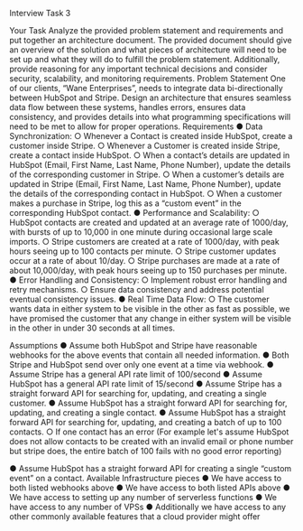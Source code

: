 Interview Task 3

Your Task
Analyze the provided problem statement and requirements and put together an architecture
document. The provided document should give an overview of the solution and what pieces of
architecture will need to be set up and what they will do to fulfill the problem statement.
Additionally, provide reasoning for any important technical decisions and consider security,
scalability, and monitoring requirements.
Problem Statement
One of our clients, “Wane Enterprises”, needs to integrate data bi-directionally between
HubSpot and Stripe. Design an architecture that ensures seamless data flow between these
systems, handles errors, ensures data consistency, and provides details into what programming
specifications will need to be met to allow for proper operations.
Requirements
● Data Synchronization:
○ Whenever a Contact is created inside HubSpot, create a customer inside Stripe.
○ Whenever a Customer is created inside Stripe, create a contact inside HubSpot.
○ When a contact’s details are updated in HubSpot (Email, First Name, Last Name,
Phone Number), update the details of the corresponding customer in Stripe.
○ When a customer’s details are updated in Stripe (Email, First Name, Last Name,
Phone Number), update the details of the corresponding contact in HubSpot.
○ When a customer makes a purchase in Stripe, log this as a “custom event” in the
corresponding HubSpot contact.
● Performance and Scalability:
○ HubSpot contacts are created and updated at an average rate of 1000/day, with
bursts of up to 10,000 in one minute during occasional large scale imports.
○ Stripe customers are created at a rate of 1000/day, with peak hours seeing up to
100 contacts per minute.
○ Stripe customer updates occur at a rate of about 10/day.
○ Stripe purchases are made at a rate of about 10,000/day, with peak hours seeing
up to 150 purchases per minute.
● Error Handling and Consistency:
○ Implement robust error handling and retry mechanisms.
○ Ensure data consistency and address potential eventual consistency issues.
● Real Time Data Flow:
○ The customer wants data in either system to be visible in the other as fast as
possible, we have promised the customer that any change in either system will
be visible in the other in under 30 seconds at all times.

Assumptions
● Assume both HubSpot and Stripe have reasonable webhooks for the above events that
contain all needed information.
● Both Stripe and HubSpot send over only one event at a time via webhook.
● Assume Stripe has a general API rate limit of 100/second
● Assume HubSpot has a general API rate limit of 15/second
● Assume Stripe has a straight forward API for searching for, updating, and creating a
single customer.
● Assume HubSpot has a straight forward API for searching for, updating, and creating a
single contact.
● Assume HubSpot has a straight forward API for searching for, updating, and creating a
batch of up to 100 contacts.
○ If one contact has an error (For example let's assume HubSpot does not allow
contacts to be created with an invalid email or phone number but stripe does, the
entire batch of 100 fails with no good error reporting)

● Assume HubSpot has a straight forward API for creating a single “custom event” on a
contact.
Available Infrastructure pieces
● We have access to both listed webhooks above
● We have access to both listed APIs above
● We have access to setting up any number of serverless functions
● We have access to any number of VPSs
● Additionally we have access to any other commonly available features that a cloud
provider might offer